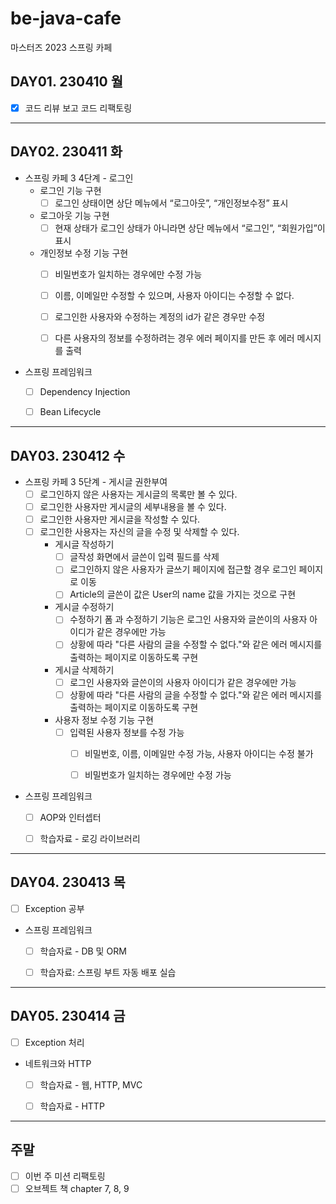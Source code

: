 # be-java-cafe
마스터즈 2023 스프링 카페 

## DAY01. 230410 월

- [x] 코드 리뷰 보고 코드 리팩토링


---
## DAY02. 230411 화

- 스프링 카페 3 4단계 - 로그인
    - 로그인 기능 구현
        - [ ] 로그인 상태이면 상단 메뉴에서 “로그아웃”, “개인정보수정” 표시
    - 로그아웃 기능 구현
        - [ ] 현재 상태가 로그인 상태가 아니라면 상단 메뉴에서 “로그인”, “회원가입”이 표시
    - 개인정보 수정 기능 구현
        - [ ] 비밀번호가 일치하는 경우에만 수정 가능
        - [ ] 이름, 이메일만 수정할 수 있으며, 사용자 아이디는 수정할 수 없다.
        - [ ] 로그인한 사용자와 수정하는 계정의 id가 같은 경우만 수정
        - [ ] 다른 사용자의 정보를 수정하려는 경우 에러 페이지를 만든 후 에러 메시지를 출력


- 스프링 프레임워크
    - [ ] Dependency Injection
    - [ ] Bean Lifecycle


---
## DAY03. 230412 수

- 스프링 카페 3 5단계 - 게시글 권한부여
  - [ ] 로그인하지 않은 사용자는 게시글의 목록만 볼 수 있다.
  - [ ] 로그인한 사용자만 게시글의 세부내용을 볼 수 있다.
  - [ ] 로그인한 사용자만 게시글을 작성할 수 있다.
  - [ ] 로그인한 사용자는 자신의 글을 수정 및 삭제할 수 있다.
    - 게시글 작성하기
        - [ ] 글작성 화면에서 글쓴이 입력 필드를 삭제
        - [ ] 로그인하지 않은 사용자가 글쓰기 페이지에 접근할 경우 로그인 페이지로 이동
        - [ ] Article의 글쓴이 값은 User의 name 값을 가지는 것으로 구현
    - 게시글 수정하기
        - [ ] 수정하기 폼 과 수정하기 기능은 로그인 사용자와 글쓴이의 사용자 아이디가 같은 경우에만 가능
        - [ ] 상황에 따라 "다른 사람의 글을 수정할 수 없다."와 같은 에러 메시지를 출력하는 페이지로 이동하도록 구현
    - 게시글 삭제하기
        - [ ] 로그인 사용자와 글쓴이의 사용자 아이디가 같은 경우에만 가능
        - [ ] 상황에 따라 "다른 사람의 글을 수정할 수 없다."와 같은 에러 메시지를 출력하는 페이지로 이동하도록 구현
    - 사용자 정보 수정 기능 구현
        - [ ] 입력된 사용자 정보를 수정 가능
            - [ ] 비밀번호, 이름, 이메일만 수정 가능, 사용자 아이디는 수정 불가
            - [ ] 비밀번호가 일치하는 경우에만 수정 가능


- 스프링 프레임워크
    - [ ] AOP와 인터셉터
    - [ ] 학습자료 - 로깅 라이브러리


---
## DAY04. 230413 목

- [ ] Exception 공부


- 스프링 프레임워크
    - [ ] 학습자료 - DB 및 ORM
    - [ ] 학습자료: 스프링 부트 자동 배포 실습


---
## DAY05. 230414 금

- [ ] Exception 처리


- 네트워크와 HTTP
    - [ ] 학습자료 - 웹, HTTP, MVC
    - [ ] 학습자료 - HTTP


---
## 주말

- [ ] 이번 주 미션 리팩토링
- [ ] 오브젝트 책 chapter 7, 8, 9